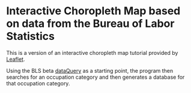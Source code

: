 # Interactive Choropleth Map based on data from the Bureau of Labor Statistics
This is a version of an interactive choropleth map tutorial provided by [Leaflet](https://leafletjs.com/examples/choropleth/).

Using the BLS beta [dataQuery](https://beta.bls.gov/dataQuery/) as a starting point, the program then searches for an occupation category and then generates a database for that occupation category.

